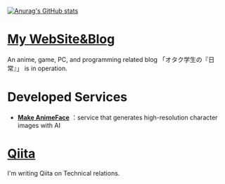 [![Anurag's GitHub stats](https://github-readme-stats.vercel.app/api?username=tomox0115)](https://github.com/anuraghazra/github-readme-stats)

# [My WebSite&Blog](https://0115765.com/)
An anime, game, PC, and programming related blog 「オタク学生の『日常』」 is in operation.
# Developed Services
- **[Make AnimeFace](https://ai.0115765.com/makeface/)**
：service that generates high-resolution character images with AI
# [Qiita](https://qiita.com/tomox0115/)
I'm writing Qiita on Technical relations.

